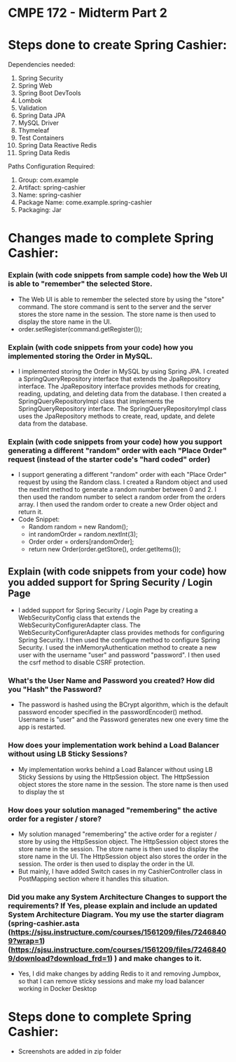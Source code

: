 # CMPE 172 - Midterm Part 2

# Steps done to create Spring Cashier:

Dependencies needed:
1) Spring Security
2) Spring Web
3) Spring Boot DevTools
4) Lombok
5) Validation
6) Spring Data JPA
7) MySQL Driver
8) Thymeleaf
9) Test Containers
10) Spring Data Reactive Redis
11) Spring Data Redis


Paths Configuration Required:
1) Group: com.example
2) Artifact: spring-cashier
3) Name: spring-cashier
4) Package Name: come.example.spring-cashier
5) Packaging: Jar

# Changes made to complete Spring Cashier:

### Explain (with code snippets from sample code) how the Web UI is able to "remember" the selected Store.
  * The Web UI is able to remember the selected store by using the "store" command. The store command is sent to the server and the server stores the store name in the session. The store name is then used to display the store name in the UI.
  * order.setRegister(command.getRegister());

### Explain (with code snippets from your code) how you implemented storing the Order in MySQL.
  * I implemented storing the Order in MySQL by using Spring JPA. I created a SpringQueryRepository interface that extends the JpaRepository interface. The JpaRepository interface provides methods for creating, reading, updating, and deleting data from the database. I then created a SpringQueryRepositoryImpl class that implements the SpringQueryRepository interface. The SpringQueryRepositoryImpl class uses the JpaRepository methods to create, read, update, and delete data from the database.

### Explain (with code snippets from your code) how you support generating a different "random" order with each "Place Order" request (instead of the starter code's "hard coded" order)
  * I support generating a different "random" order with each "Place Order" request by using the Random class. I created a Random object and used the nextInt method to generate a random number between 0 and 2. I then used the random number to select a random order from the orders array. I then used the random order to create a new Order object and return it.
  * Code Snippet:
    * Random random = new Random();
    * int randomOrder = random.nextInt(3);
    * Order order = orders[randomOrder];
    * return new Order(order.getStore(), order.getItems());
    
## Explain (with code snippets from your code) how you added support for Spring Security / Login Page
  * I added support for Spring Security / Login Page by creating a WebSecurityConfig class that extends the WebSecurityConfigurerAdapter class. The WebSecurityConfigurerAdapter class provides methods for configuring Spring Security. I then used the configure method to configure Spring Security. I used the inMemoryAuthentication method to create a new user with the username "user" and password "password". I then used the csrf method to disable CSRF protection.
### What's the User Name and Password you created? How did you "Hash" the Password?
  * The password is hashed using the BCrypt algorithm, which is the default password encoder specified in the passwordEncoder() method. Username is "user" and the Password generates new one every time the app is restarted.
### How does your implementation work behind a Load Balancer without using LB Sticky Sessions?
  * My implementation works behind a Load Balancer without using LB Sticky Sessions by using the HttpSession object. The HttpSession object stores the store name in the session. The store name is then used to display the st
### How does your solution managed "remembering" the active order for a register / store?
  * My solution managed "remembering" the active order for a register / store by using the HttpSession object. The HttpSession object stores the store name in the session. The store name is then used to display the store name in the UI. The HttpSession object also stores the order in the session. The order is then used to display the order in the UI.
  * But mainly, I have added Switch cases in my CashierController class in PostMapping section where it handles this situation.
### Did you make any System Architecture Changes to support the requirements? If Yes, please explain and include an updated System Architecture Diagram. You my use the starter diagram (spring-cashier.asta (https://sjsu.instructure.com/courses/1561209/files/72468409?wrap=1) (https://sjsu.instructure.com/courses/1561209/files/72468409/download?download_frd=1) ) and make changes to it.
  * Yes, I did make changes by adding Redis to it and removing Jumpbox, so that I can remove sticky sessions and make my load balancer working in Docker Desktop

# Steps done to complete Spring Cashier:

* Screenshots are added in zip folder